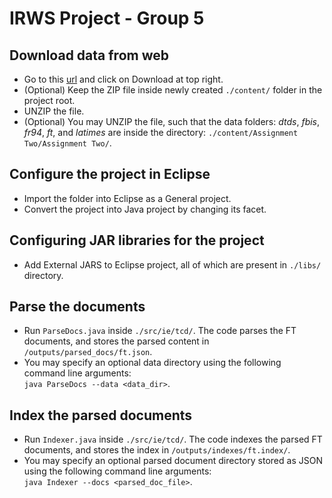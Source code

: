 IRWS Project - Group 5
==

Download data from web
--
* Go to this [url](https://drive.google.com/file/d/1MudJity9Ckh8jxapFx3OS-DLEkcvbYYx/view?nbsp) and click on Download at top right.
* (Optional) Keep the ZIP file inside newly created ```./content/``` folder in the project root.
* UNZIP the file.
* (Optional) You may UNZIP the file, such that the data folders: *dtds*, *fbis*, *fr94*, *ft*, and *latimes* are inside the directory: ```./content/Assignment Two/Assignment Two/```.

Configure the project in Eclipse
--
* Import the folder into Eclipse as a General project.
* Convert the project into Java project by changing its facet.

Configuring JAR libraries for the project
--
* Add External JARS to Eclipse project, all of which are present in ```./libs/``` directory.

Parse the documents
--
* Run ```ParseDocs.java``` inside ```./src/ie/tcd/```. The code parses the FT documents, and stores the parsed content in ```/outputs/parsed_docs/ft.json```.
* You may specify an optional data directory using the following command line arguments:<br/>
```java ParseDocs --data <data_dir>```.

Index the parsed documents
--
* Run ```Indexer.java``` inside ```./src/ie/tcd/```. The code indexes the parsed FT documents, and stores the index in ```/outputs/indexes/ft.index/```.
* You may specify an optional parsed document directory stored as JSON using the following command line arguments:<br/>
```java Indexer --docs <parsed_doc_file>```.